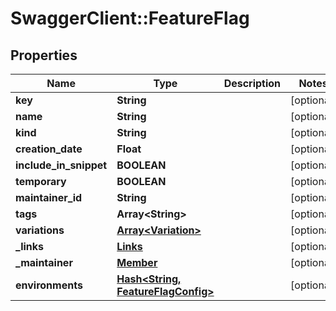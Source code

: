 # SwaggerClient::FeatureFlag

## Properties
Name | Type | Description | Notes
------------ | ------------- | ------------- | -------------
**key** | **String** |  | [optional] 
**name** | **String** |  | [optional] 
**kind** | **String** |  | [optional] 
**creation_date** | **Float** |  | [optional] 
**include_in_snippet** | **BOOLEAN** |  | [optional] 
**temporary** | **BOOLEAN** |  | [optional] 
**maintainer_id** | **String** |  | [optional] 
**tags** | **Array&lt;String&gt;** |  | [optional] 
**variations** | [**Array&lt;Variation&gt;**](Variation.md) |  | [optional] 
**_links** | [**Links**](Links.md) |  | [optional] 
**_maintainer** | [**Member**](Member.md) |  | [optional] 
**environments** | [**Hash&lt;String, FeatureFlagConfig&gt;**](FeatureFlagConfig.md) |  | [optional] 


